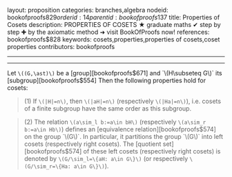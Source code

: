 layout: proposition
categories: branches,algebra
nodeid: bookofproofs$829
orderid: 14
parentid: bookofproofs$137
title: Properties of Cosets
description: PROPERTIES OF COSETS ★ graduate maths ✔ step by step ✚ by the axiomatic method ➜ visit BookOfProofs now!
references: bookofproofs$828
keywords: cosets,properties,properties of cosets,coset properties
contributors: bookofproofs

---


---

Let `\((G,\ast)\)` be a [group][bookofproofs$671] and `\(H\subseteq G\)` its [subgroup][bookofproofs$554] Then the following properties hold for cosets:

> (1) If `\(|H|=n\)`, then `\(|aH|=n\)` (respectively `\(|Ha|=n\)`), i.e. cosets of a finite subgroup have the same order as this subgroup.

> (2) The relation `\(a\sim_l b:=a\in bH\)` (respectively `\(a\sim_r b:=a\in Hb\)`) defines an [equivalence relation][bookofproofs$574] on the group `\(G\)`. In particular, it partitions the group `\(G\)` into left cosets (respectively right cosets). The [quotient set][bookofproofs$574] of these left cosets (respectively right cosets) is denoted by `\(G/\sim_l=\{aH: a\in G\}\)` (or respectively `\(G/\sim_r=\{Ha: a\in G\}\)`).
